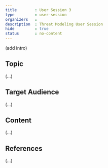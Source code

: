 ```yaml
---
title        : User Session 3
type         : user-session
organizers   : 
description  : Threat Modeling User Session
hide         : true
status       : no-content
---
```


(add intro)

## Topic

(...)

## Target Audience

(...)

## Content

(...)

## References

(...)
